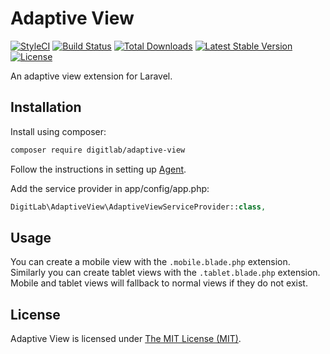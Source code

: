 # Adaptive View

[![StyleCI](https://styleci.io/repos/53059276/shield?style=flat)](https://styleci.io/repos/7548986)
[![Build Status](https://travis-ci.org/DigitLab/adaptive-view.svg)](https://travis-ci.org/laravel/framework)
[![Total Downloads](https://poser.pugx.org/digitlab/adaptive-view/downloads)](https://packagist.org/packages/digitlab/adaptive-view)
[![Latest Stable Version](https://poser.pugx.org/digitlab/adaptive-view/v/stable)](https://packagist.org/packages/digitlab/adaptive-view)
[![License](https://poser.pugx.org/digitlab/adaptive-view/license)](https://packagist.org/packages/digitlab/adaptive-view)

An adaptive view extension for Laravel.

## Installation

Install using composer:

```bash
composer require digitlab/adaptive-view
```

Follow the instructions in setting up [Agent](https://github.com/jenssegers/agent).

Add the service provider in app/config/app.php:

```php
DigitLab\AdaptiveView\AdaptiveViewServiceProvider::class,
```

## Usage

You can create a mobile view with the ```.mobile.blade.php``` extension. Similarly you can create tablet views with
the ```.tablet.blade.php``` extension. Mobile and tablet views will fallback to normal views if they do not exist.

## License

Adaptive View is licensed under [The MIT License (MIT)](LICENSE).
